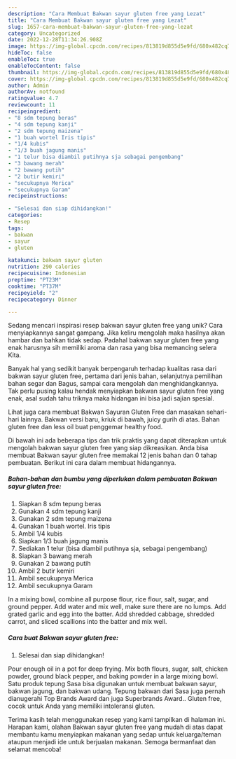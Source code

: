 ```yaml
---
description: "Cara Membuat Bakwan sayur gluten free yang Lezat"
title: "Cara Membuat Bakwan sayur gluten free yang Lezat"
slug: 1657-cara-membuat-bakwan-sayur-gluten-free-yang-lezat
category: Uncategorized
date: 2022-12-28T11:34:26.908Z
image: https://img-global.cpcdn.com/recipes/813819d855d5e9fd/680x482cq70/bakwan-sayur-gluten-free-foto-resep-utama.jpg
hideToc: false
enableToc: true
enableTocContent: false
thumbnail: https://img-global.cpcdn.com/recipes/813819d855d5e9fd/680x482cq70/bakwan-sayur-gluten-free-foto-resep-utama.jpg
cover: https://img-global.cpcdn.com/recipes/813819d855d5e9fd/680x482cq70/bakwan-sayur-gluten-free-foto-resep-utama.jpg
author: Admin
authorAv: notfound
ratingvalue: 4.7
reviewcount: 11
recipeingredient:
- "8 sdm tepung beras"
- "4 sdm tepung kanji"
- "2 sdm tepung maizena"
- "1 buah wortel Iris tipis"
- "1/4 kubis"
- "1/3 buah jagung manis"
- "1 telur bisa diambil putihnya sja sebagai pengembang"
- "3 bawang merah"
- "2 bawang putih"
- "2 butir kemiri"
- "secukupnya Merica"
- "secukupnya Garam"
recipeinstructions:

- "Selesai dan siap dihidangkan!"
categories:
- Resep
tags:
- bakwan
- sayur
- gluten

katakunci: bakwan sayur gluten 
nutrition: 290 calories
recipecuisine: Indonesian
preptime: "PT23M"
cooktime: "PT37M"
recipeyield: "2"
recipecategory: Dinner

---
```





Sedang mencari inspirasi resep bakwan sayur gluten free yang unik? Cara menyiapkannya sangat gampang. Jika keliru mengolah maka hasilnya akan hambar dan bahkan tidak sedap. Padahal bakwan sayur gluten free yang enak harusnya sih memiliki aroma dan rasa yang bisa memancing selera Kita.





Banyak hal yang sedikit banyak berpengaruh terhadap kualitas rasa dari bakwan sayur gluten free, pertama dari jenis bahan, selanjutnya pemilihan bahan segar dan Bagus, sampai cara mengolah dan menghidangkannya. Tak perlu pusing kalau hendak menyiapkan bakwan sayur gluten free yang enak,      asal sudah tahu triknya maka hidangan ini bisa jadi sajian spesial.














Lihat juga cara membuat Bakwan Sayuran Gluten Free dan masakan sehari-hari lainnya. Bakwan versi baru, kriuk di bawah, juicy gurih di atas. Bahan gluten free dan less oil buat penggemar healthy food.






Di bawah ini ada beberapa tips dan trik praktis yang dapat diterapkan untuk mengolah bakwan sayur gluten free yang siap dikreasikan. Anda bisa membuat Bakwan sayur gluten free memakai 12 jenis bahan dan 0 tahap pembuatan. Berikut ini cara dalam membuat hidangannya.

<!--inarticleads1-->

##### Bahan-bahan dan bumbu yang diperlukan dalam pembuatan Bakwan sayur gluten free:

1. Siapkan 8 sdm tepung beras
1. Gunakan 4 sdm tepung kanji
1. Gunakan 2 sdm tepung maizena
1. Gunakan 1 buah wortel. Iris tipis
1. Ambil 1/4 kubis
1. Siapkan 1/3 buah jagung manis
1. Sediakan 1 telur (bisa diambil putihnya sja, sebagai pengembang)
1. Siapkan 3 bawang merah
1. Gunakan 2 bawang putih
1. Ambil 2 butir kemiri
1. Ambil secukupnya Merica
1. Ambil secukupnya Garam


In a mixing bowl, combine all purpose flour, rice flour, salt, sugar, and ground pepper. Add water and mix well, make sure there are no lumps. Add grated garlic and egg into the batter. Add shredded cabbage, shredded carrot, and sliced scallions into the batter and mix well. 

<!--inarticleads2-->

##### Cara buat Bakwan sayur gluten free:


1. Selesai dan siap dihidangkan!

Pour enough oil in a pot for deep frying. Mix both flours, sugar, salt, chicken powder, ground black pepper, and baking powder in a large mixing bowl. Satu produk tepung Sasa bisa digunakan untuk membuat bakwan sayur, bakwan jagung, dan bakwan udang. Tepung bakwan dari Sasa juga pernah dianugerahi Top Brands Award dan juga Superbrands Award.. Gluten free, cocok untuk Anda yang memiliki intoleransi gluten. 

Terima kasih telah menggunakan resep yang kami tampilkan di halaman ini. Harapan kami, olahan Bakwan sayur gluten free yang mudah di atas dapat membantu kamu menyiapkan makanan yang sedap untuk keluarga/teman ataupun menjadi ide untuk berjualan makanan. Semoga bermanfaat dan selamat mencoba!
